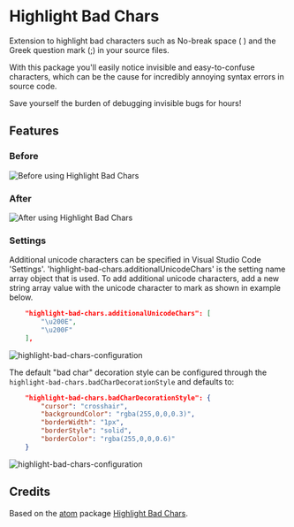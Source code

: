 # Highlight Bad Chars

Extension to highlight bad characters such as No-break space ( ) and the Greek question mark (;) in your source files.

With this package you'll easily notice invisible and easy-to-confuse characters, which can be the cause for incredibly annoying syntax errors in source code.

Save yourself the burden of debugging invisible bugs for hours!

## Features

### Before

![Before using Highlight Bad Chars](https://raw.githubusercontent.com/WengerK/vscode-highlight-bad-chars/master/images/before.png)

### After

![After using Highlight Bad Chars](https://raw.githubusercontent.com/WengerK/vscode-highlight-bad-chars/master/images/after.png)

### Settings

Additional unicode characters can be specified in Visual Studio Code 'Settings'.
'highlight-bad-chars.additionalUnicodeChars' is the setting name array object that is used. To add additional unicode characters, add a new string array value with the unicode character to mark as shown in example below.

```json
    "highlight-bad-chars.additionalUnicodeChars": [
        "\u200E",
        "\u200F"
    ],
```

![highlight-bad-chars-configuration](https://raw.githubusercontent.com/WengerK/vscode-highlight-bad-chars/master/images/highlight-bad-chars-configuration.settings.png)

The default "bad char" decoration style can be configured through the
`highlight-bad-chars.badCharDecorationStyle` and defaults to:

```json
    "highlight-bad-chars.badCharDecorationStyle": {
        "cursor": "crosshair",
        "backgroundColor": "rgba(255,0,0,0.3)",
        "borderWidth": "1px",
        "borderStyle": "solid",
        "borderColor": "rgba(255,0,0,0.6)"
    }
```

![highlight-bad-chars-configuration](https://raw.githubusercontent.com/WengerK/vscode-highlight-bad-chars/master/images/highlight-bad-chars-decoration.settings.png)

## Credits

Based on the [atom](https://atom.io/) package [Highlight Bad Chars](https://atom.io/packages/highlight-bad-chars).